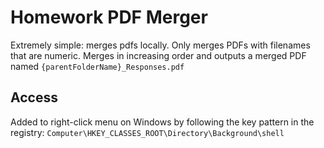 # Homework PDF Merger
Extremely simple: merges pdfs locally. Only merges PDFs with filenames that are numeric. Merges in increasing order and outputs a merged PDF named ```{parentFolderName}_Responses.pdf```

## Access
Added to right-click menu on Windows by following the key pattern in the registry: ```Computer\HKEY_CLASSES_ROOT\Directory\Background\shell```
